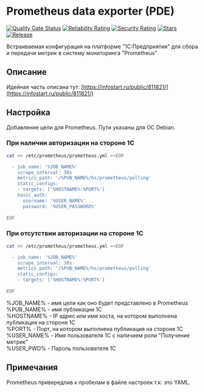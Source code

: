 ﻿# Prometheus data exporter (PDE)

[![Quality Gate Status](https://sonar.openbsl.ru/api/project_badges/measure?project=PDE&metric=alert_status)](https://sonar.openbsl.ru/dashboard?id=PDE)
[![Reliability Rating](https://sonar.openbsl.ru/api/project_badges/measure?project=PDE&metric=reliability_rating)](https://sonar.openbsl.ru/dashboard?id=PDE)
[![Security Rating](https://sonar.openbsl.ru/api/project_badges/measure?project=PDE&metric=security_rating)](https://sonar.openbsl.ru/dashboard?id=PDE)
[![Stars](https://img.shields.io/github/stars/vbondarevsky/Connector.svg?label=Github%20%E2%98%85&a)](https://github.com/freewms/PDE/stargazers)
[![Release](https://img.shields.io/github/tag/vbondarevsky/Connector.svg?label=Last%20release&a)](https://github.com/freewms/PDE/releases)

Встраиваемая конфигурация на платформе "1С:Предприятия" для сбора и передачи метрик в систему мониторинга "Prometheus"

## Описание

Идейная часть описана тут:
[https://infostart.ru/public/811821/](https://infostart.ru/public/811821/)

## Настройка

Добавление цели для Prometheus. Пути указаны для ОС Debian.

### При наличии авторизации на стороне 1С

```bash
cat >> /etc/prometheus/prometheus.yml <<EOF

  - job_name: '%JOB_NAME%'
    scrape_interval: 30s
    metrics_path: '/%PUB_NAME%/hs/prometheus/polling'
    static_configs:
    - targets: ['%HOSTNAME%:%PORT%']
    basic_auth:
      username: '%USER_NAME%'
      password: '%USER_PASSWORD%'
  
EOF
```

### При отсутствии авторизации на стороне 1С

```bash
cat >> /etc/prometheus/prometheus.yml <<EOF

  - job_name: '%JOB_NAME%'
    scrape_interval: 30s
    metrics_path: '/%PUB_NAME%/hs/prometheus/polling'
    static_configs:
    - targets: ['%HOSTNAME%:%PORT%']
  
EOF
```  

%JOB_NAME% - имя цели как оно будет представлено в Prometheus  
%PUB_NAME% - имя публикации 1С  
%HOSTNAME% - IP адрес или имя хоста, на котором выполнена публикация на стороне 1С  
%PORT% - Порт, на котором выполнена публикация на стороне 1С  
%USER_NAME% - Имя пользователя 1С с наличием роли "Получение метрик"  
%USER_PWD% - Пароль пользователя 1С  

## Примечания

Prometheus привередлив к пробелам в файле настроек т.к. это YAML.
